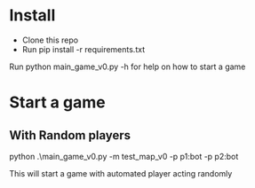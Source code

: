 # Install 

* Clone this repo
* Run pip install -r requirements.txt

Run python main_game_v0.py -h for help on how to start a game

# Start a game
## With Random players

python .\main_game_v0.py -m test_map_v0 -p p1:bot -p p2:bot

This will start a game with automated player acting randomly

